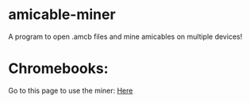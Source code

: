 # amicable-miner
A program to open .amcb files and mine amicables on multiple devices!


# Chromebooks:

Go to this page to use the miner: [Here](https://lazerkatsweirdstuff.github.io/amicable-miner/)

